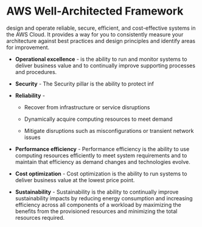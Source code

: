 # AWS Well-Architected Framework
design and operate reliable, secure, efficient, and cost-effective systems in the AWS Cloud. It provides a way for you to consistently measure your architecture against best practices and design principles and identify areas for improvement.
- **Operational excellence** - 
 is the ability to run and monitor systems to deliver business value and to continually improve supporting processes and procedures.  
- **Security** - 
The Security pillar is the ability to protect inf
- **Reliability** - 
    - Recover from infrastructure or service disruptions

    - Dynamically acquire computing resources to meet demand

    -  Mitigate disruptions such as misconfigurations or transient network issues
- **Performance efficiency** - 
 Performance efficiency is the ability to use computing resources efficiently to meet system requirements and to maintain that efficiency as demand changes and technologies evolve. 


- **Cost optimization** - 
Cost optimization is the ability to run systems to deliver business value at the lowest price point. 
- **Sustainability** - 
Sustainability is the ability to continually improve sustainability impacts by reducing energy consumption and increasing efficiency across all components of a workload by maximizing the benefits from the provisioned resources and minimizing the total resources required.
